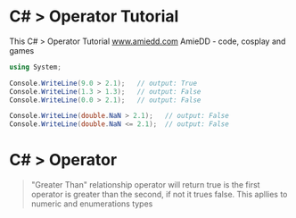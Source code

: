 # C# > Operator Tutorial
This C# > Operator Tutorial www.amiedd.com AmieDD - code, cosplay and games


```C# runnable
using System;

Console.WriteLine(9.0 > 2.1);   // output: True
Console.WriteLine(1.3 > 1.3);   // output: False
Console.WriteLine(0.0 > 2.1);   // output: False

Console.WriteLine(double.NaN > 2.1);   // output: False
Console.WriteLine(double.NaN <= 2.1);  // output: False


```

# C# > Operator

> "Greater Than" relationship operator will return true is the first operator is greater than the second, if not it trues false. This apllies to numeric and enumerations types

